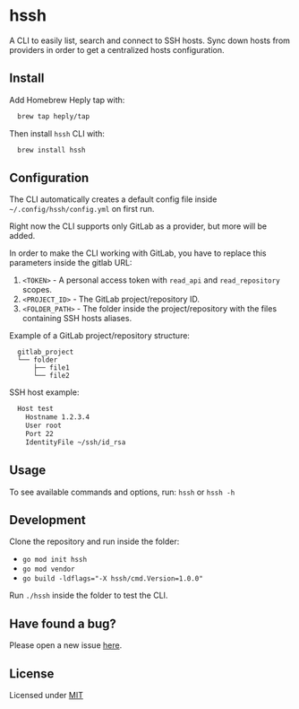 # hssh

A CLI to easily list, search and connect to SSH hosts. Sync down hosts from providers in order to get a centralized hosts configuration.

## Install

Add Homebrew Heply tap with:

```bash
  brew tap heply/tap
```

Then install `hssh` CLI with:

```bash
  brew install hssh
```

## Configuration

The CLI automatically creates a default config file inside `~/.config/hssh/config.yml` on first run.

Right now the CLI supports only GitLab as a provider, but more will be added.

In order to make the CLI working with GitLab, you have to replace this parameters inside the gitlab URL:

1. `<TOKEN>` - A personal access token with `read_api` and `read_repository` scopes.
2. `<PROJECT_ID>` - The GitLab project/repository ID.
3. `<FOLDER_PATH>` - The folder inside the project/repository with the files containing SSH hosts aliases.

Example of a GitLab project/repository structure:

```
  gitlab_project
  └── folder
      ├── file1
      └── file2
```

SSH host example:

```bash
  Host test
    Hostname 1.2.3.4
    User root
    Port 22
    IdentityFile ~/ssh/id_rsa
```

## Usage

To see available commands and options, run: `hssh` or `hssh -h`

## Development

Clone the repository and run inside the folder:

- `go mod init hssh`
- `go mod vendor`
- `go build -ldflags="-X hssh/cmd.Version=1.0.0"`

Run `./hssh` inside the folder to test the CLI.

## Have found a bug?

Please open a new issue [here](https://github.com/heply/hssh/issues).

## License

Licensed under [MIT](./LICENSE)
